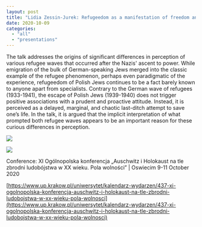 ```yaml
---
layout: post
title: "Lidia Zessin-Jurek: Refugeedom as a manifestation of freedom and resistance"
date: 2020-10-09
categories: 
  - "all"
  - "presentations"
---
```


The talk addresses the origins of significant differences in perception of various refugee waves that occurred after the Nazis' ascent to power. While emigration of the bulk of German-speaking Jews merged into the classic example of the refugee phenomenon, perhaps even paradigmatic of the experience, refugeedom of Polish Jews continues to be a fact barely known to anyone apart from specialists. Contrary to the German wave of refugees (1933-1941), the escape of Polish Jews (1939-1940) does not trigger positive associations with a prudent and proactive attitude. Instead, it is perceived as a delayed, marginal, and chaotic last-ditch attempt to save one’s life. In the talk, it is argued that the implicit interpretation of what prompted both refugee waves appears to be an important reason for these curious differences in perception.

![](/assets/images/Pola-Wolnosci-Prezentacja-ZESSIN-JUREK-page-001-1024x576.jpg)

![](/assets/images/oswiecim-conference-photo.png)

Conference: XI Ogólnopolska konferencja „Auschwitz i Holokaust na tle zbrodni ludobójstwa w XX wieku. Pola wolności” | Oswiecim 9-11 October 2020

[https://www.up.krakow.pl/uniwersytet/kalendarz-wydarzen/437-xi-ogolnopolska-konferencja-auschwitz-i-holokaust-na-tle-zbrodni-ludobojstwa-w-xx-wieku-pola-wolnosci](https://www.up.krakow.pl/uniwersytet/kalendarz-wydarzen/437-xi-ogolnopolska-konferencja-auschwitz-i-holokaust-na-tle-zbrodni-ludobojstwa-w-xx-wieku-pola-wolnosci)
